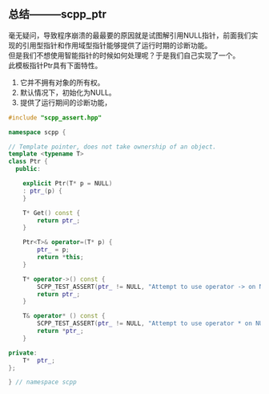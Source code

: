 ## 总结———scpp_ptr 
毫无疑问，导致程序崩溃的最最要的原因就是试图解引用NULL指针，前面我们实现的引用型指针和作用域型指针能够提供了运行时期的诊断功能。  
但是我们不想使用智能指针的时候如何处理呢？于是我们自己实现了一个。    
此模板指针Ptr<T>具有下面特性。
1. 它并不拥有对象的所有权。
2. 默认情况下，初始化为NULL。  
3. 提供了运行期间的诊断功能，
```c++  
#include "scpp_assert.hpp"

namespace scpp {

// Template pointer, does not take ownership of an object.
template <typename T>
class Ptr {
  public:

	explicit Ptr(T* p = NULL)
	: ptr_(p) {
	}

	T* Get() const {						
		return ptr_;
	}

	Ptr<T>& operator=(T* p) {
		ptr_ = p;
		return *this;
	}

	T* operator->() const {						
		SCPP_TEST_ASSERT(ptr_ != NULL, "Attempt to use operator -> on NULL pointer.");
		return ptr_;
	}

	T& operator* () const { 
		SCPP_TEST_ASSERT(ptr_ != NULL, "Attempt to use operator * on NULL pointer.");
		return *ptr_;
	}

private:
	T*	ptr_;
};

} // namespace scpp
  
```